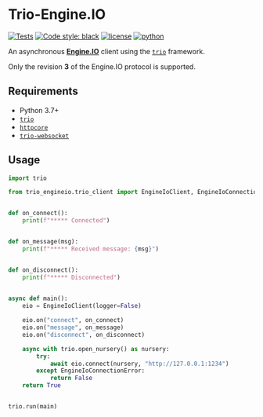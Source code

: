 
# Trio-Engine.IO

[![Tests](https://github.com/Elmeric/trio-engineio/actions/workflows/test.yml/badge.svg)](https://github.com/Elmeric/trio-engineio/actions/workflows/test.yml)
[![Code style: black](https://img.shields.io/badge/code%20style-black-000000.svg)](https://github.com/psf/black)
[![license](https://img.shields.io/badge/license-BSD--3--Clause-green)](https://github.com/Elmeric/trio-engineio/blob/master/LICENSE)
[![python](https://img.shields.io/badge/python-3.7%2B-blue)](https://github.com/Elmeric/trio-engineio)

An asynchronous **[Engine.IO](https://github.com/socketio/engine.io-protocol/tree/v3)** client using the [`trio`](https://trio.readthedocs/en/latest) framework.

Only the revision **3** of the Engine.IO protocol is supported.

## Requirements

- Python 3.7+
- [`trio`](https://trio.readthedocs.io/)
- [`httpcore`](https://www.encode.io/httpcore/)
- [`trio-websocket`](https://trio-websocket.readthedocs.io/)

## Usage

```Python
import trio

from trio_engineio.trio_client import EngineIoClient, EngineIoConnectionError


def on_connect():
    print(f"***** Connected")


def on_message(msg):
    print(f"***** Received message: {msg}")


def on_disconnect():
    print(f"***** Disconnected")

    
async def main():
    eio = EngineIoClient(logger=False)

    eio.on("connect", on_connect)
    eio.on("message", on_message)
    eio.on("disconnect", on_disconnect)

    async with trio.open_nursery() as nursery:
        try:
            await eio.connect(nursery, "http://127.0.0.1:1234")
        except EngineIoConnectionError:
            return False
    return True


trio.run(main)
```

